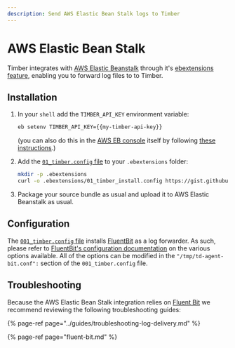 ```yaml
---
description: Send AWS Elastic Bean Stalk logs to Timber
---
```


# AWS Elastic Bean Stalk

Timber integrates with [AWS Elastic Beanstalk](https://aws.amazon.com/elasticbeanstalk/) through it's [ebextensions feature](https://docs.aws.amazon.com/elasticbeanstalk/latest/dg/ebextensions.html), enabling you to forward log files to to Timber.

## Installation

1. In your `shell` add the `TIMBER_API_KEY` environment variable:  


   ```bash
   eb setenv TIMBER_API_KEY={{my-timber-api-key}}
   ```

   \(you can also do this in the [AWS EB console](https://console.aws.amazon.com/elasticbeanstalk) itself by following [these instructions](https://docs.aws.amazon.com/elasticbeanstalk/latest/dg/environments-cfg-softwaresettings.html#environments-cfg-softwaresettings-console).\)

2. Add the [`01_timber.config` file](https://gist.github.com/binarylogic/26f97f4ef3589bdbdd14e65fd4c002a8) to your `.ebextensions` folder:  


   ```bash
   mkdir -p .ebextensions
   curl -o .ebextensions/01_timber_install.config https://gist.githubusercontent.com/binarylogic/26f97f4ef3589bdbdd14e65fd4c002a8/raw/9eeab3af7506ff38cb264dc6d74dcc4d97433000/001_timber.config
   ```

3. Package your source bundle as usual and upload it to AWS Elastic Beanstalk as usual.

## Configuration

The [`001_timber.config` file](https://gist.github.com/binarylogic/26f97f4ef3589bdbdd14e65fd4c002a8) installs [FluentBit](http://fluentbit.org/) as a log forwarder. As such, please refer to [FluentBit's configuration documentation](https://docs.fluentbit.io/manual/configuration) on the various options available. All of the options can be modified in the `"/tmp/td-agent-bit.conf":` section of the `001_timber.config` file.

## Troubleshooting

Because the AWS Elastic Bean Stalk integration relies on [Fluent Bit](fluent-bit.md) we recommend reviewing the following troubleshooting guides:

{% page-ref page="../guides/troubleshooting-log-delivery.md" %}

{% page-ref page="fluent-bit.md" %}

